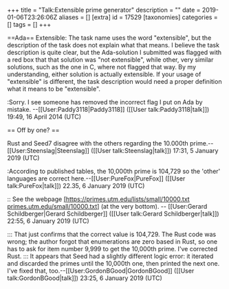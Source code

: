 +++
title = "Talk:Extensible prime generator"
description = ""
date = 2019-01-06T23:26:06Z
aliases = []
[extra]
id = 17529
[taxonomies]
categories = []
tags = []
+++

==Ada==
Extensible: The task name uses the word "extensible", but the description of the task does not explain what that means. I believe the task description is quite clear, but the Ada-solution I submitted was flagged with a red box that that solution was "not extensible", while other, very similar solutions, such as the one in C, where not flagged that way. By my understanding, either solution is actually extensible. If your usage of "extensible" is different, the task description would need a proper definition what it means to be "extensible".

:Sorry. I see someone has removed the incorrect flag I put on Ada by mistake. --[[User:Paddy3118|Paddy3118]] ([[User talk:Paddy3118|talk]]) 19:49, 16 April 2014 (UTC)

== Off by one? ==

Rust and Seed7 disagree with the others regarding the 10.000th prime.--[[User:Steenslag|Steenslag]] ([[User talk:Steenslag|talk]]) 17:31, 5 January 2019 (UTC)

:According to published tables, the 10,000th prime is 104,729 so the 'other' languages are correct here.--[[User:PureFox|PureFox]] ([[User talk:PureFox|talk]]) 22.35, 6 January 2019 (UTC)

:: See the webpage   <u>[https://primes.utm.edu/lists/small/10000.txt primes.utm.edu/small/10000.txt]</u>     (at the very bottom).     -- [[User:Gerard Schildberger|Gerard Schildberger]] ([[User talk:Gerard Schildberger|talk]]) 22:55, 6 January 2019 (UTC)

::: That just confirms that the correct value is 104,729.  The Rust code was wrong; the author forgot that enumerations are zero based in Rust, so one has to ask for item number 9,999 to get the 10,000th prime.  I've corrected Rust.
::: It appears that Seed had a slightly different logic error:  it iterated and discarded the primes until the 10,000th one, then printed the next one.  I've fixed that, too.--[[User:GordonBGood|GordonBGood]] ([[User talk:GordonBGood|talk]]) 23:25, 6 January 2019 (UTC)

